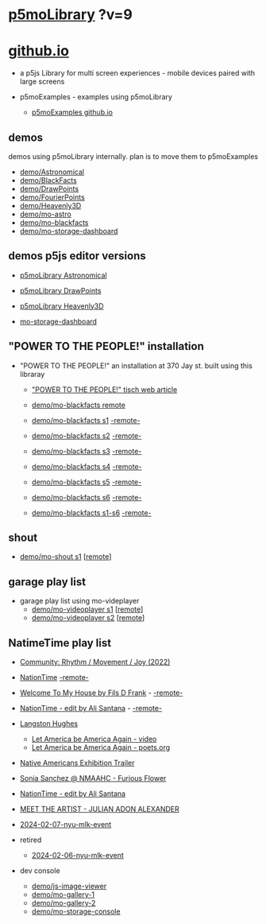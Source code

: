 # [p5moLibrary](https://github.com/molab-itp/p5moLibrary) ?v=9

# [github.io](https://molab-itp.github.io/p5moLibrary/src?v=9)

- a p5js Library for multi screen experiences - mobile devices paired with large screens

- p5moExamples - examples using p5moLibrary

  - [ p5moExamples github.io ](https://molab-itp.github.io/p5moExamples)

## demos

demos using p5moLibrary internally. plan is to move them to p5moExamples

- [demo/Astronomical](demo/Astronomical?v=9)
- [demo/BlackFacts](demo/BlackFacts?v=9)
- [demo/DrawPoints](demo/DrawPoints?v=9)
- [demo/FourierPoints](demo/FourierPoints?v=9)
- [demo/Heavenly3D](demo/Heavenly3D?v=9)
- [demo/mo-astro](demo/mo-astro?v=9)
- [demo/mo-blackfacts](demo/mo-blackfacts?v=9)
- [demo/mo-storage-dashboard](demo/mo-storage-dashboard?v=9)

## demos p5js editor versions

- [p5moLibrary Astronomical](https://editor.p5js.org/jht9629-nyu/sketches/iIIAb8KIDr)

- [p5moLibrary DrawPoints](https://editor.p5js.org/jht9629-nyu/sketches/TQyVoswjQ)

- [p5moLibrary Heavenly3D](https://editor.p5js.org/jht9629-nyu/sketches/6VM5IMP4m)

- [mo-storage-dashboard](https://editor.p5js.org/jht9629-nyu/sketches/Osz28nOS9)

## "POWER TO THE PEOPLE!" installation

- "POWER TO THE PEOPLE!" an installation at 370 Jay st. built using this libraray

  - ["POWER TO THE PEOPLE!" tisch web article](https://tisch.nyu.edu/itp/news/spring-2024/community-facing-interactive-installations-on-the-ground-floor-o)

  - [demo/mo-blackfacts remote](demo/mo-blackfacts?v=9)
  - [demo/mo-blackfacts s1](demo/mo-blackfacts?v=9&group=s1&qrcode=mo-blackfacts-qrcode-1.png) [-remote-](demo/mo-blackfacts?v=9&group=s1)
  - [demo/mo-blackfacts s2](demo/mo-blackfacts?v=9&group=s2&qrcode=mo-blackfacts-qrcode-2.png) [-remote-](demo/mo-blackfacts?v=9&group=s2)
  - [demo/mo-blackfacts s3](demo/mo-blackfacts?v=9&group=s3&qrcode=mo-blackfacts-qrcode-3.png) [-remote-](demo/mo-blackfacts?v=9&group=s3)
  - [demo/mo-blackfacts s4](demo/mo-blackfacts?v=9&group=s4&qrcode=mo-blackfacts-qrcode-4.png) [-remote-](demo/mo-blackfacts?v=9&group=s4)
  - [demo/mo-blackfacts s5](demo/mo-blackfacts?v=9&group=s5&qrcode=mo-blackfacts-qrcode-5.png) [-remote-](demo/mo-blackfacts?v=9&group=s5)
  - [demo/mo-blackfacts s6](demo/mo-blackfacts?v=9&group=s6&qrcode=mo-blackfacts-qrcode-6.png) [-remote-](demo/mo-blackfacts?v=9&group=s6)
  - [demo/mo-blackfacts s1-s6](demo/mo-blackfacts?v=9&group=s1,s2,s3,s4,s5,s6&qrcode=mo-blackfacts-qrcode-1-6.png) [-remote-](demo/mo-blackfacts?v=9&group=s1,s2,s3,s4,s5,s6)

## shout

- [demo/mo-shout s1](demo/mo-shout?v=9&group=s1&qrcode=mo-shout-qrcode-1.png) [[remote](qrcode/mo-shout.html?v=9&group=s1)]
<!-- https://molab-itp.github.io/p5moLibrary/src/qrcode/mo-shout.html?group=s1 -->

## garage play list

- garage play list using mo-videplayer
  - [demo/mo-videoplayer s1](demo/mo-videoplayer?v=9&group=s1&qrcode=mo-videoplayer-qrcode-1.png)
    [[remote](qrcode/mo-videoplayer.html?v=9&group=s1)]
  - [demo/mo-videoplayer s2](demo/mo-videoplayer?v=9&group=s2&qrcode=mo-videoplayer-qrcode-2.png)
    [[remote](qrcode/mo-videoplayer.html?v=9&group=s2)]

## NatimeTime play list

- [Community: Rhythm / Movement / Joy (2022)](demo/mo-videoplayer/index.html?playlist=8HfVf69nUX0)

- [NationTime](demo/mo-videoplayer/index.html?qrcode=NationTime.png) [-remote-](demo/mo-videoplayer/index.html)

- [Welcome To My House by Fils D Frank](demo/mo-videoplayer/?playlist=kinLtCLHYvo&title=Welcome%20To%20My%20House%20by%20Fils%20D%20Frank&qrcode=NationTime.png) - [-remote-](demo/mo-videoplayer/?playlist=kinLtCLHYvo&title=Welcome%20To%20My%20House%20by%20Fils%20D%20Frank)

- [NationTime - edit by Ali Santana](demo/mo-videoplayer/?playlist=-UtKxghWlvY&title=NationTime%20-%20ELUCID%20-%20BETAMAX&qrcode=NationTime.png) - [-remote-](demo/mo-videoplayer/?playlist=-UtKxghWlvY&title=NationTime%20-%20ELUCID%20-%20BETAMAX)

- [Langston Hughes ](demo/BlackFacts?playlist=XzI3huqpCi4)

  - [Let America be America Again - video](demo/mo-blackfacts?playlist=CFNM8GB_Yp0&title=%E2%98%85)
  - [Let America be America Again - poets.org](https://poets.org/poem/let-america-be-america-again)

- [Native Americans Exhibition Trailer](demo/BlackFacts?playlist=hpjNGTYvpxw)

- [Sonia Sanchez @ NMAAHC - Furious Flower](demo/mo-blackfacts?playlist=FNLp8e-cfgk&title=Sonia%20Sanchez)

- [NationTime - edit by Ali Santana](demo/mo-videoplayer?playlist=-UtKxghWlvY&title=NationTime%20-%20ELUCID%20-%20BETAMAX&qrcode=NationTime.png)

- [MEET THE ARTIST - JULIAN ADON ALEXANDER](demo/mo-blackfacts?playlist=wk0La_2igws&title=MEET%20THE%20ARTIST%20-%20JULIAN%20ADON%20ALEXANDE%20-%20What%20it%20is&qrcode=JULIAN.png)

- [2024-02-07-nyu-mlk-event](demo/mo-blackfacts?playlist=lG758MniLYg&qrcode=annoucement-01.png&title=2024-02-07-nyu-mlk-event)

- retired

  - [2024-02-06-nyu-mlk-event](demo/mo-blackfacts?playlist=zbRz5xTaLYI&qrcode=annoucement-01.png&title=2024-02-06-nyu-mlk-event)
  <!-- - [Weapons of White Destruction - TJ](demo/mo-blackfacts?playlist=ob8YQPGJiHY&title=Weapons%20of%20White%20Destruction%20-%20TJ&&qrcode=TJ.png) -->

- dev console

  - [demo/js-image-viewer](demo/js-image-viewer?v=9)
  - [demo/mo-gallery-1](demo/mo-gallery-1?v=9)
  - [demo/mo-gallery-2](demo/mo-gallery-2?v=9)
  - [demo/mo-storage-console](demo/mo-storage-console?v=9)

<!--

- retired
  - [demo/mo-astro-host-0](demo/mo-astro-host-0?v=9)
  - [demo/mo-astro-host-1](demo/mo-astro-host-1?v=9)
  - [demo/mo-astro-remote-0](demo/mo-astro-remote-0?v=9)
  - [demo/mo-astro-remote-1](demo/mo-astro-remote-1?v=9)

  - [demo/mo-blackfacts-host](demo/mo-blackfacts-host?v=9)
  - [demo/mo-blackfacts-remote](demo/mo-blackfacts-remote?v=9)

# https://www.youtube.com/watch?v=hpjNGTYvpxw
# The Land Carries Our Ancestors: Contemporary Art by Native Americans Exhibition Trailer

 -->
